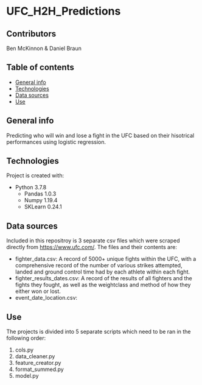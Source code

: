 # UFC_H2H_Predictions

## Contributors
Ben McKinnon & Daniel Braun

## Table of contents
* [General info](#general-info)
* [Technologies](#technologies)
* [Data sources](#data-sources)
* [Use](#use)

## General info
Predicting who will win and lose a fight in the UFC based on their hisotrical performances using logistic regression.
	
## Technologies
Project is created with:
* Python 3.7.8
  * Pandas 1.0.3
  * Numpy 1.19.4
  * SKLearn 0.24.1

## Data sources
Included in this repositroy is 3 separate csv files which were scraped directly from https://www.ufc.com/. The files and their contents are:
* fighter_data.csv: A record of 5000+ unique fights within the UFC, with a comprehensive record of the number of various strikes attempted, landed and ground control time had by each athlete within each fight.
* fighter_results_dates.csv: A record of the results of all fighters and the fights they fought, as well as the weightclass and method of how they either won or lost.
* event_date_location.csv: 

## Use
The projects is divided into 5 separate scripts which need to be ran in the following order:
1. cols.py
2. data_cleaner.py
3. feature_creator.py
4. format_summed.py
5. model.py
